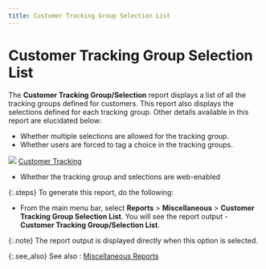 ```yaml
---
title: Customer Tracking Group Selection List
---
```


# Customer Tracking Group Selection List


The **Customer Tracking Group/Selection** report displays a list of all the tracking groups defined for customers.  This report also displays the selections defined for each tracking group.  Other details available in this report are elucidated below:

- Whether multiple  selections are allowed for the tracking group.
- Whether users  are forced to tag a choice in the tracking groups.



![]({{site.rpt_baseurl}}/img/lens.gif) [Customer  Tracking]({{site.ct_chm}}/customer-tracking/customer_tracking.html)

- Whether the  tracking group and selections are web-enabled



{:.steps}
To generate this report, do the following:

- From the main  menu bar, select **Reports** >  **Miscellaneous** > **Customer 
 Tracking Group Selection List**. You will see the report output -  **Customer Tracking Group/Selection List**.



{:.note}
The report output is displayed directly when  this option is selected.


{:.see_also}
See also
: [Miscellaneous Reports]({{site.rpt_baseurl}}/everest-reports/miscellaneous/miscellaneous.html)
